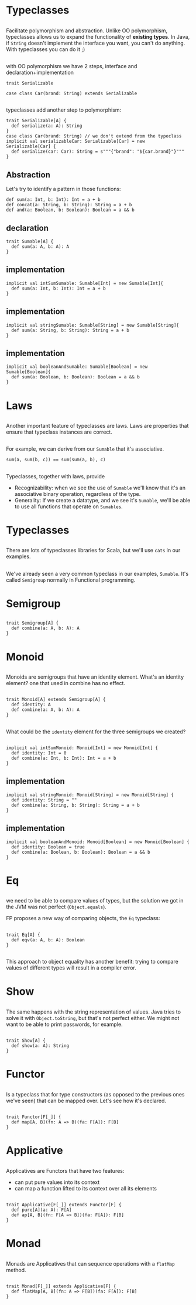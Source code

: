 # Typeclasses

##

Facilitate polymorphism and abstraction.  Unlike OO polymorphism,
typeclasses allows us to expand the functionality of **existing types**.
In Java, if `String` doesn't implement the interface you want, you
can't do anything. With typeclasses you can do it ;)

##

with OO polymorphism we have 2 steps, interface and
declaration+implementation

```tut
trait Serializable

case class Car(brand: String) extends Serializable
```

##

typeclasses add another step to polymorphism:

```tut
trait Serializable[A] {
  def serialize(a: A): String
}
case class Car(brand: String) // we don't extend from the typeclass
implicit val serializableCar: Serializable[Car] = new Serializable[Car] {
  def serialize(car: Car): String = s"""{"brand": "${car.brand}"}"""
}
```

## Abstraction

Let's try to identify a pattern in those functions:

```tut
def sum(a: Int, b: Int): Int = a + b
def concat(a: String, b: String): String = a + b
def and(a: Boolean, b: Boolean): Boolean = a && b
```

## declaration

```tut
trait Sumable[A] {
  def sum(a: A, b: A): A
}
```

## implementation

```tut
implicit val intSumSumable: Sumable[Int] = new Sumable[Int]{
  def sum(a: Int, b: Int): Int = a + b
}
```

## implementation

```tut
implicit val stringSumable: Sumable[String] = new Sumable[String]{
  def sum(a: String, b: String): String = a + b
}
```

## implementation

```tut
implicit val booleanAndSumable: Sumable[Boolean] = new Sumable[Boolean]{
  def sum(a: Boolean, b: Boolean): Boolean = a && b
}
```

# Laws

##

Another important feature of typeclasses are laws.  Laws are
properties that ensure that typeclass instances are correct.

##

For example, we can derive from our `Sumable` that it's associative.

```
sum(a, sum(b, c)) == sum(sum(a, b), c)
```

##

Typeclasses, together with laws, provide

- Recognizability: when we see the use of `Sumable` we'll know that
  it's an associative binary operation, regardless of the type.
- Generality: If we create a datatype, and we see it's `Sumable`,
  we'll be able to use all functions that operate on `Sumables`.

# Typeclasses

##

There are lots of typeclasses libraries for Scala, but we'll use
`cats` in our examples.

##

We've already seen a very common typeclass in our examples, `Sumable`.
It's called `Semigroup` normally in Functional programming.

# Semigroup

##

```tut
trait Semigroup[A] {
  def combine(a: A, b: A): A
}
```

# Monoid

##

Monoids are semigroups that have an identity element.  What's an
identity element? one that used in combine has no effect.

##

```tut
trait Monoid[A] extends Semigroup[A] {
  def identity: A
  def combine(a: A, b: A): A
}
```

##

What could be the `identity` element for the three semigroups we
created?

##

```tut
implicit val intSumMonoid: Monoid[Int] = new Monoid[Int] {
  def identity: Int = 0
  def combine(a: Int, b: Int): Int = a + b
}
```

## implementation

```tut
implicit val stringMonoid: Monoid[String] = new Monoid[String] {
  def identity: String = ""
  def combine(a: String, b: String): String = a + b
}
```

## implementation

```tut
implicit val booleanAndMonoid: Monoid[Boolean] = new Monoid[Boolean] {
  def identity: Boolean = true
  def combine(a: Boolean, b: Boolean): Boolean = a && b
}
```

# Eq

##

we need to be able to compare values of types, but the solution we got
in the JVM was not perfect (`Object.equals`).

FP proposes a new way of comparing objects, the `Eq` typeclass:

##

```tut:silent
trait Eq[A] {
  def eqv(a: A, b: A): Boolean
}
```

##

This approach to object equality has another benefit: trying to
compare values of different types will result in a compiler error.


# Show

##

The same happens with the string representation of values.  Java tries
to solve it with `Object.toString`, but that's not perfect either.  We
might not want to be able to print passwords, for example.

##

```tut:silent
trait Show[A] {
  def show(a: A): String
}
```

# Functor

##

Is a typeclass that for type constructors (as opposed to the previous
ones we've seen) that can be mapped over. Let's see how it's declared.

##

```tut:silent
trait Functor[F[_]] {
  def map[A, B](fn: A => B)(fa: F[A]): F[B]
}
```

# Applicative

##

Applicatives are Functors that have two features:

- can put pure values into its context
- can map a function lifted to its context over all its elements

##

```tut:silent
trait Applicative[F[_]] extends Functor[F] {
  def pure[A](a: A): F[A]
  def ap[A, B](fn: F[A => B])(fa: F[A]): F[B]
}
```

# Monad

##

Monads are Applicatives that can sequence operations with a `flatMap`
method.

##

```tut:silent
trait Monad[F[_]] extends Applicative[F] {
  def flatMap[A, B](fn: A => F[B])(fa: F[A]): F[B]
}
```
